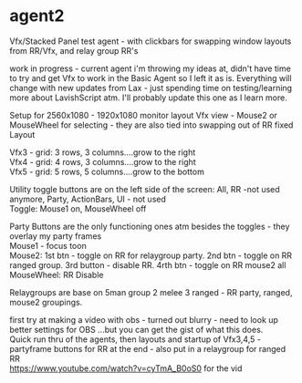 # agent2
Vfx/Stacked Panel test agent - with clickbars for swapping window layouts from RR/Vfx, and relay group RR's

work in progress - current agent i'm throwing my ideas at, didn't have time to try and get Vfx to work in the Basic Agent so I left it as is.
Everything will change with new updates from Lax - just spending time on testing/learning more about LavishScript atm.  I'll probably update this one as I learn more.

Setup for 2560x1080 - 1920x1080 monitor layout
Vfx view - Mouse2 or MouseWheel for selecting - they are also tied into swapping out of RR fixed Layout

Vfx3 - grid: 3 rows, 3 columns....grow to the right     
Vfx4 - grid: 4 rows, 3 columns....grow to the right     
Vfx5 - grid: 5 rows, 5 columns....grow to the bottom

Utility toggle buttons are on the left side of the screen: All, RR -not used anymore, Party, ActionBars, UI - not used     
Toggle: Mouse1 on, MouseWheel off

Party Buttons are the only functioning ones atm besides the toggles - they overlay my party frames     
Mouse1 - focus toon     
Mouse2:  1st btn - toggle on RR for relaygroup party. 2nd btn - toggle on RR ranged group. 3rd button - disable RR. 4rth btn - toggle on RR mouse2 all     
MouseWheel: RR Disable

Relaygroups are base on 5man group 2 melee 3 ranged - RR party, ranged, mouse2 groupings.

first try at making a video with obs - turned out blurry - need to look up better settings for OBS ...but you can get the gist of what this does.   
Quick run thru of the agents, then layouts and startup of Vfx3,4,5 - partyframe buttons for RR at the end - also put in a relaygroup for ranged RR  
https://www.youtube.com/watch?v=cyTmA_B0oS0 for the vid
